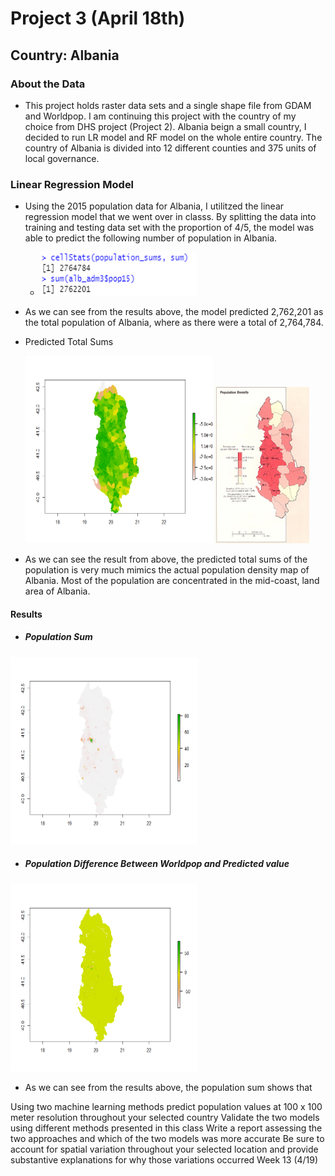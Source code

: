 # Project 3 (April 18th) 

## Country: Albania 

### About the Data 
* This project holds raster data sets and a single shape file from GDAM and Worldpop. I am continuing this project with the country of my choice from DHS project (Project 2). 
Albania beign a small country, I decided to run LR model and RF model on the whole entire country. The country of Albania is divided into 12 different counties and 375 units of local governance.

### Linear Regression Model 
* Using the 2015 population data for Albania, I utilitzed the linear regression model that we went over in classs. 
By splitting the data into training and testing data set with the proportion of 4/5, the model was able to predict the following number of population in Albania. 
  * <img src="Images/LR_ouptut.png" width="250" height="70">  
* As we can see from the results above, the model predicted 2,762,201 as the total population of Albania, where as there were a total of 2,764,784. 
* Predicted Total Sums 
   
   <img src="Images/predicted_total_sums(LR).png" width="300" height="300">                        <img src="Images/alb_density.png" width="150" height="250">  
* As we can see the result from above, the predicted total sums of the population is very much mimics the actual population density map of Albania. Most of the population are concentrated in the mid-coast, land area of Albania.  

#### Results 
* ##### Population Sum
<img src="Images/pop_sums.png.png" width="300" height="300"> 

* ##### Population Difference Between Worldpop and Predicted value
<img src="Images/diff_sums(alb).png" width="300" height="300"> 

   * As we can see from the results above, the population sum shows that 

Using two machine learning methods predict population values at 100 x 100 meter resolution throughout your selected country
Validate the two models using different methods presented in this class
Write a report assessing the two approaches and which of the two models was more accurate
Be sure to account for spatial variation throughout your selected location and provide substantive explanations for why those variations occurred
Week 13 (4/19)

